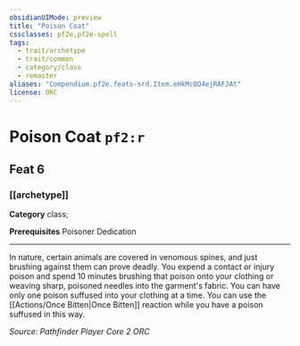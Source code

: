 ```yaml
---
obsidianUIMode: preview
title: "Poison Coat"
cssclasses: pf2e,pf2e-spell
tags:
  - trait/archetype
  - trait/common
  - category/class
  - remaster
aliases: "Compendium.pf2e.feats-srd.Item.eHkMcQQ4ejRAFJAt"
license: ORC
---
```

# Poison Coat `pf2:r`
## Feat 6
### [[archetype]]

**Category** class; 



**Prerequisites** Poisoner Dedication
* * *
In nature, certain animals are covered in venomous spines, and just brushing against them can prove deadly. You expend a contact or injury poison and spend 10 minutes brushing that poison onto your clothing or weaving sharp, poisoned needles into the garment's fabric. You can have only one poison suffused into your clothing at a time. You can use the [[Actions/Once Bitten|Once Bitten]] reaction while you have a poison suffused in this way.

*Source: Pathfinder Player Core 2*
*ORC*
